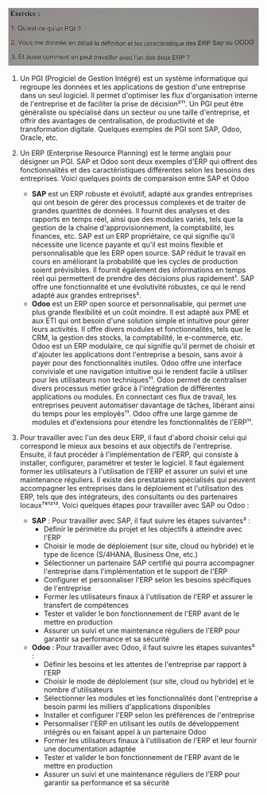 
![alt text](image.png)
1. Un PGI (Progiciel de Gestion Intégré) est un système informatique qui regroupe les données et les applications de gestion d'une entreprise dans un seul logiciel. Il permet d'optimiser les flux d'organisation interne de l'entreprise et de faciliter la prise de décision²¹¹. Un PGI peut être généraliste ou spécialisé dans un secteur ou une taille d'entreprise, et offrir des avantages de centralisation, de productivité et de transformation digitale. Quelques exemples de PGI sont SAP, Odoo, Oracle, etc.
2. Un ERP (Enterprise Resource Planning) est le terme anglais pour désigner un PGI. SAP et Odoo sont deux exemples d'ERP qui offrent des fonctionnalités et des caractéristiques différentes selon les besoins des entreprises. Voici quelques points de comparaison entre SAP et Odoo

    - **SAP** est un ERP robuste et évolutif, adapté aux grandes entreprises qui ont besoin de gérer des processus complexes et de traiter de grandes quantités de données. Il fournit des analyses et des rapports en temps réel, ainsi que des modules variés, tels que la gestion de la chaîne d'approvisionnement, la comptabilité, les finances, etc. SAP est un ERP propriétaire, ce qui signifie qu'il nécessite une licence payante et qu'il est moins flexible et personnalisable que les ERP open source. SAP réduit le travail en cours en améliorant la probabilité que les cycles de production soient prévisibles. Il fournit également des informations en temps réel qui permettent de prendre des décisions plus rapidement¹. SAP offre une fonctionnalité et une évolutivité robustes, ce qui le rend adapté aux grandes entreprises².
    - **Odoo** est un ERP open source et personnalisable, qui permet une plus grande flexibilité et un coût moindre. Il est adapté aux PME et aux ETI qui ont besoin d'une solution simple et intuitive pour gérer leurs activités. Il offre divers modules et fonctionnalités, tels que le CRM, la gestion des stocks, la comptabilité, le e-commerce, etc. Odoo est un ERP modulaire, ce qui signifie qu'il permet de choisir et d'ajouter les applications dont l'entreprise a besoin, sans avoir à payer pour des fonctionnalités inutiles. Odoo offre une interface conviviale et une navigation intuitive qui le rendent facile à utiliser pour les utilisateurs non techniques¹¹. Odoo permet de centraliser divers processus métier grâce à l'intégration de différentes applications ou modules. En connectant ces flux de travail, les entreprises peuvent automatiser davantage de tâches, libérant ainsi du temps pour les employés¹¹. Odoo offre une large gamme de modules et d'extensions pour étendre les fonctionnalités de l'ERP¹¹.

3. Pour travailler avec l'un des deux ERP, il faut d'abord choisir celui qui correspond le mieux aux besoins et aux objectifs de l'entreprise. Ensuite, il faut procéder à l'implémentation de l'ERP, qui consiste à installer, configurer, paramétrer et tester le logiciel. Il faut également former les utilisateurs à l'utilisation de l'ERP et assurer un suivi et une maintenance réguliers. Il existe des prestataires spécialisés qui peuvent accompagner les entreprises dans le déploiement et l'utilisation des ERP, tels que des intégrateurs, des consultants ou des partenaires locaux⁷⁸¹²¹³. Voici quelques étapes pour travailler avec SAP ou Odoo :

    - **SAP** : Pour travailler avec SAP, il faut suivre les étapes suivantes³ :
        - Définir le périmètre du projet et les objectifs à atteindre avec l'ERP
        - Choisir le mode de déploiement (sur site, cloud ou hybride) et le type de licence (S/4HANA, Business One, etc.)
        - Sélectionner un partenaire SAP certifié qui pourra accompagner l'entreprise dans l'implémentation et le support de l'ERP
        - Configurer et personnaliser l'ERP selon les besoins spécifiques de l'entreprise
        - Former les utilisateurs finaux à l'utilisation de l'ERP et assurer le transfert de compétences
        - Tester et valider le bon fonctionnement de l'ERP avant de le mettre en production
        - Assurer un suivi et une maintenance réguliers de l'ERP pour garantir sa performance et sa sécurité
    - **Odoo** : Pour travailler avec Odoo, il faut suivre les étapes suivantes⁵ :
        - Définir les besoins et les attentes de l'entreprise par rapport à l'ERP
        - Choisir le mode de déploiement (sur site, cloud ou hybride) et le nombre d'utilisateurs
        - Sélectionner les modules et les fonctionnalités dont l'entreprise a besoin parmi les milliers d'applications disponibles
        - Installer et configurer l'ERP selon les préférences de l'entreprise
        - Personnaliser l'ERP en utilisant les outils de développement intégrés ou en faisant appel à un partenaire Odoo
        - Former les utilisateurs finaux à l'utilisation de l'ERP et leur fournir une documentation adaptée
        - Tester et valider le bon fonctionnement de l'ERP avant de le mettre en production
        - Assurer un suivi et une maintenance réguliers de l'ERP pour garantir sa performance et sa sécurité
